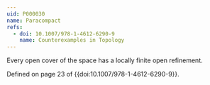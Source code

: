 ```yaml
---
uid: P000030
name: Paracompact
refs:
  - doi: 10.1007/978-1-4612-6290-9
    name: Counterexamples in Topology
---
```


Every open cover of the space has a locally finite open refinement.

Defined on page 23 of {{doi:10.1007/978-1-4612-6290-9}}.
